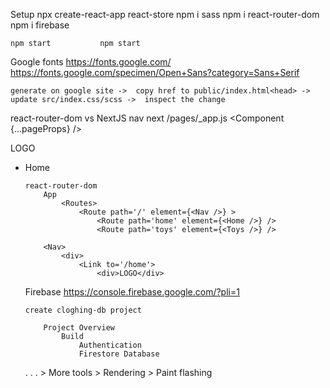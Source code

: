 Setup
    npx create-react-app react-store
        npm i sass      npm i react-router-dom      npm i firebase

    npm start           npm start

Google fonts
    https://fonts.google.com/       https://fonts.google.com/specimen/Open+Sans?category=Sans+Serif

    generate on google site ->  copy href to public/index.html<head> -> update src/index.css/scss ->  inspect the change

react-router-dom  vs NextJS nav
    next
        /pages/_app.js
            <Layout>
                <Component {...pageProps} />
            <MainNav>
                <div>
                    <Link href='/'>LOGO</Link>
                    <ul>
                        <li>
                            <Link href='/'>Home</Link>

    react-router-dom
        App
            <Routes>
                <Route path='/' element={<Nav />} >
                    <Route path='home' element={<Home />} />
                    <Route path='toys' element={<Toys />} />
    
        <Nav>
            <div>
                <Link to='/home'>
                    <div>LOGO</div>

Firebase
    https://console.firebase.google.com/?pli=1

    create cloghing-db project

        Project Overview
            Build
                Authentication
                Firestore Database

.
.
.   >   More tools >    Rendering   > Paint flashing

